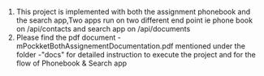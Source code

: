 1. This project is implemented with both the assignment phonebook and the search app,Two apps run on two different end point ie phone book on /api/contacts and search app on /api/documents
2. Please find the pdf document - mPockketBothAssignementDocumentation.pdf mentioned under the folder -"docs" for detailed instruction to execute the project and for the flow of Phonebook & Search app